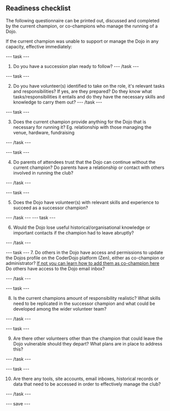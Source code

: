 ## Readiness checklist

The following questionnaire can be printed out, discussed and completed by the current champion, or co-champions who manage the running of a Dojo.

If the current champion was unable to support or manage the Dojo in any capacity, effective immediately:

--- task ---
1. Do you have a succession plan ready to follow?
--- /task ---

--- task ---

2. Do you have volunteer(s) identified to take on the role, it's relevant tasks and  responsibilities?
If yes, are they prepared? Do they know what tasks/responsibilities it entails and do they have the necessary skills and knowledge to carry them out?
--- /task ---

--- task ---

3. Does the current champion provide anything for the Dojo that is necessary for running it? Eg. relationship with those managing the venue, hardware, fundraising

--- /task ---

--- task ---

4. Do parents of attendees trust that the Dojo can continue without the current champion? Do parents have a relationship or contact with others involved in running the club?

--- /task ---

--- task ---

5. Does the Dojo have volunteer(s) with relevant skills and experience to succeed as a successor champion?

--- /task ---
--- task ---

6. Would the Dojo lose useful historical/organisational knowledge or important contacts if the champion had to leave abruptly?

--- /task ---

--- task ---
7. Do others in the Dojo have access and permissions to update the Dojos profile on the CoderDojo platform (Zen), either as co-champion or administrator? [If not you can learn how to add them as co-champion here](https://help.coderdojo.com/cdkb/s/article/Adding-a-co-champion) Do others have access to the Dojo email inbox?

--- /task ---

--- task ---

8. Is the current champions amount of responsibility realistic? What skills need to be replicated in the successor champion and what could be developed among the wider volunteer team?

--- /task ---

--- task ---

9. Are there other volunteers other than the champion that could leave the Dojo vulnerable should they depart? What plans are in place to address this?

--- /task ---

--- task ---

10. Are there any tools, site accounts, email inboxes, historical records or data that need to be accessed in order to effectively manage the club?

--- /task ---

--- save ---
